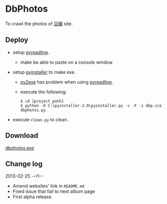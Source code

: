 DbPhotos
========

To crawl the photos of [豆瓣](http://www.douban.com/) site.

Deploy
-----

[pyr_lnk]: https://pypi.python.org/pypi/pyreadline
[pyi_lnk]: http://www.pyinstaller.org/
[py2_lnk]: http://www.py2exe.org/

* setup [pyreadline][pyr_lnk].

	* make be able to paste on a console window

* setup [pyinstaller][pyi_lnk] to make exe.

	* [py2exe][py2_lnk] has problem when using [pyreadline][pyr_lnk].

	* execute the following:

		```
		$ cd [project_path]
		$ python -O C:\pyinstaller-2.0\pyinstaller.py -c -F -i dbp.ico dbphotos.py
		```
* execute `clean.py` to clean.

Download
--------

[dbphotos.exe](https://add110.opendrive.com/files?67945224_v2cnM)

Change log
----------

2013-02-25 --r1--

* Amend websites' link in `README.md`
* Fixed issue that fail to next album page
* First alpha release